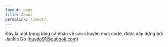 ```yaml
---
layout: page
title: About
permalink: /about/
---
```


Đây là một trang blog cá nhân về các chuyên mục code, được xây dựng bởi Jackie Do (huydo91@outlook.com)
